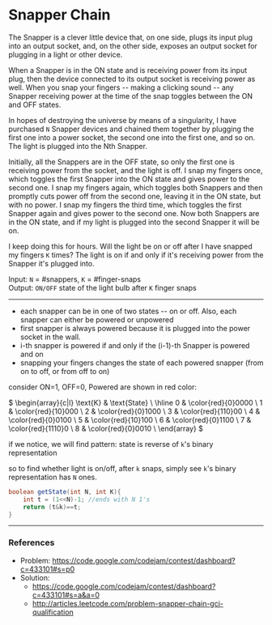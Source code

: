 # Snapper Chain

The Snapper is a clever little device that, on one side, plugs its input plug into an output
socket, and, on the other side, exposes an output socket for plugging in a light or other device.

When a Snapper is in the ON state and is receiving power from its input plug, then the 
device connected to its output socket is receiving power as well. When you snap your 
fingers -- making a clicking sound -- any Snapper receiving power at the time of the 
snap toggles between the ON and OFF states.

In hopes of destroying the universe by means of a singularity, I have purchased `N` Snapper devices 
and chained them together by plugging the first one into a power socket, the second one into the 
first one, and so on. The light is plugged into the Nth Snapper.

Initially, all the Snappers are in the OFF state, so only the first one is receiving power 
from the socket, and the light is off. I snap my fingers once, which toggles the first 
Snapper into the ON state and gives power to the second one. I snap my fingers again, 
which toggles both Snappers and then promptly cuts power off from the second one, 
leaving it in the ON state, but with no power. I snap my fingers the third time, 
which toggles the first Snapper again and gives power to the second one. Now both 
Snappers are in the ON state, and if my light is plugged into the second Snapper it will be on.

I keep doing this for hours. Will the light be on or off after I have snapped my 
fingers `K` times? The light is on if and only if it's receiving power from the 
Snapper it's plugged into.

Input: `N` = #snappers, `K` = #finger-snaps  
Output: `ON/OFF` state of the light bulb after `K` finger snaps

---

- each snapper can be in one of two states -- on or off. Also, each snapper can either be powered or unpowered
- first snapper is always powered because it is plugged into the power socket in the wall. 
- i-th snapper is powered if and only if the (i-1)-th Snapper is powered and on
- snapping your fingers changes the state of each powered snapper (from on to off, or from off to on)

consider ON=1, OFF=0, Powered are shown in red color:

$
\begin{array}{c|l}
  \text{K} & \text{State} \\ 
\hline
   0 & \color{red}{0}0000 \\
   1 & \color{red}{10}000 \\
   2 & \color{red}{0}1000 \\
   3 & \color{red}{110}00 \\
   4 & \color{red}{0}0100 \\
   5 & \color{red}{10}100 \\
   6 & \color{red}{0}1100 \\
   7 & \color{red}{1110}0 \\
   8 & \color{red}{0}0010 \\
\end{array}
$

if we notice, we will find pattern: state is reverse of `k`'s binary representation

so to find whether light is on/off, after `k` snaps, simply see `k`'s binary representation has `N` ones.

```java
boolean getState(int N, int K){
    int t = (1<<N)-1; //ends with N 1's
    return (t&k)==t;
}
```

---

### References

* Problem: <https://code.google.com/codejam/contest/dashboard?c=433101#s=p0>
* Solution:
    * <https://code.google.com/codejam/contest/dashboard?c=433101#s=a&a=0>
    * <http://articles.leetcode.com/problem-snapper-chain-gcj-qualification>
